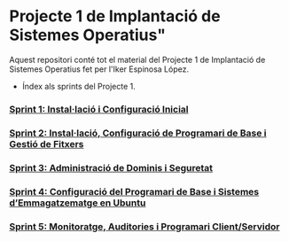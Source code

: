 # Projecte 1 de Implantació de Sistemes Operatius"

Aquest repositori conté tot el material del Projecte 1 de  Implantació de Sistemes Operatius fet per l'Iker Espinosa López.

- Índex als sprints del Projecte 1.


### [Sprint 1: Instal·lació i Configuració Inicial](SP1/SP1.md)
### [Sprint 2: Instal·lació, Configuració de Programari de Base i Gestió de Fitxers](SP2/SP2.md)
### [Sprint 3: Administració de Dominis i Seguretat](SP3/SP3.md)
### [Sprint 4: Configuració del Programari de Base i Sistemes d’Emmagatzematge en Ubuntu](SP4/SP4.md)
### [Sprint 5: Monitoratge, Auditories i Programari Client/Servidor](SP5/SP5.md)

